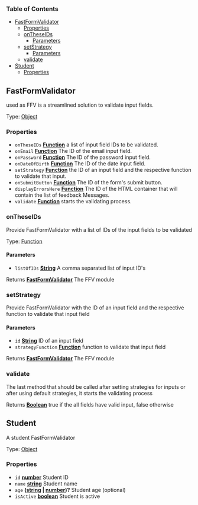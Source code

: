 <!-- Generated by documentation.js. Update this documentation by updating the source code. -->

### Table of Contents

*   [FastFormValidator][1]
    *   [Properties][2]
    *   [onTheseIDs][3]
        *   [Parameters][4]
    *   [setStrategy][5]
        *   [Parameters][6]
    *   [validate][7]
*   [Student][8]
    *   [Properties][9]

## FastFormValidator

used as FFV is a streamlined solution to validate input fields.

Type: [Object][10]

### Properties

*   `onTheseIDs` **[Function][11]** a list of input field IDs to be
    validated.
*   `onEmail` **[Function][11]** The ID of the email input field.
*   `onPassword` **[Function][11]** The ID of the password input field.
*   `onDateOfBirth` **[Function][11]** The ID of the date input field.
*   `setStrategy` **[Function][11]** the ID of an input field and the respective function to validate that input.
*   `onSubmitButton` **[Function][11]** The ID of the form's submit button.
*   `displayErrorsHere` **[Function][11]** The ID of the HTML container
    that will contain the list of feedback Messages.
*   `validate` **[Function][11]** starts the validating
    process.

### onTheseIDs

Provide FastFormValidator with a list of IDs of the input fields
to be validated

Type: [Function][11]

#### Parameters

*   `listOfIDs` **[String][12]** A comma separated list of input ID's

Returns **[FastFormValidator][13]** The FFV module

### setStrategy

Provide FastFormValidator with the ID of an input field and the respective function to validate that input field

#### Parameters

*   `id` **[String][12]** ID of an input field
*   `strategyFunction` **[Function][11]** function to validate that input field

Returns **[FastFormValidator][13]** The FFV module

### validate

The last method that should be called  after setting strategies
for inputs or after using default strategies, it starts the validating
process

Returns **[Boolean][14]** true if the all fields have valid input, false otherwise

## Student

A student
FastFormValidator

Type: [Object][10]

### Properties

*   `id` **[number][15]** Student ID
*   `name` **[string][12]** Student name
*   `age` **([string][12] | [number][15])?** Student age (optional)
*   `isActive` **[boolean][14]** Student is active

[1]: #fastformvalidator

[2]: #properties

[3]: #ontheseids

[4]: #parameters

[5]: #setstrategy

[6]: #parameters-1

[7]: #validate

[8]: #student

[9]: #properties-1

[10]: https://developer.mozilla.org/docs/Web/JavaScript/Reference/Global_Objects/Object

[11]: https://developer.mozilla.org/docs/Web/JavaScript/Reference/Statements/function

[12]: https://developer.mozilla.org/docs/Web/JavaScript/Reference/Global_Objects/String

[13]: #fastformvalidator

[14]: https://developer.mozilla.org/docs/Web/JavaScript/Reference/Global_Objects/Boolean

[15]: https://developer.mozilla.org/docs/Web/JavaScript/Reference/Global_Objects/Number
